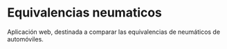 # Equivalencias neumaticos

Aplicación web, destinada a comparar las equivalencias de neumáticos de automóviles.